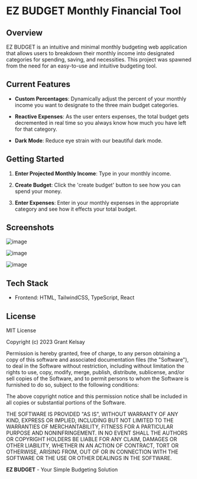 # EZ BUDGET Monthly Financial Tool

## Overview

EZ BUDGET is an intuitive and minimal monthly budgeting web application that allows users to breakdown their monthly income into designated categories for spending, saving, and necessities.
This project was spawned from the need for an easy-to-use and intuitive budgeting tool.

## Current Features

- **Custom Percentages**: Dynamically adjust the percent of your monthly income you want to designate to the three main budget categories.
  
- **Reactive Expenses**: As the user enters expenses, the total budget gets decremented in real time so you always know how much you have left for that category.
  
- **Dark Mode**: Reduce eye strain with our beautiful dark mode.

## Getting Started

1. **Enter Projected Monthly Income**: Type in your monthly income.

2. **Create Budget**: Click the 'create budget' button to see how you can spend your money.

4. **Enter Expenses**: Enter in your monthly expenses in the appropriate category and see how it effects your total budget.


## Screenshots

![image](https://github.com/user-attachments/assets/c8ac58eb-b9cd-4d3a-947f-24c3f6f83741)

![image](https://github.com/user-attachments/assets/a60873f9-ec56-4730-97cf-794812b5f90e)

![image](https://github.com/user-attachments/assets/ea348028-c7b2-46f9-8d7b-23f37cf89a79)


## Tech Stack

- Frontend: HTML, TailwindCSS, TypeScript, React

## License

MIT License

Copyright (c) 2023 Grant Kelsay

Permission is hereby granted, free of charge, to any person obtaining a copy
of this software and associated documentation files (the "Software"), to deal
in the Software without restriction, including without limitation the rights
to use, copy, modify, merge, publish, distribute, sublicense, and/or sell
copies of the Software, and to permit persons to whom the Software is
furnished to do so, subject to the following conditions:

The above copyright notice and this permission notice shall be included in all
copies or substantial portions of the Software.

THE SOFTWARE IS PROVIDED "AS IS", WITHOUT WARRANTY OF ANY KIND, EXPRESS OR
IMPLIED, INCLUDING BUT NOT LIMITED TO THE WARRANTIES OF MERCHANTABILITY,
FITNESS FOR A PARTICULAR PURPOSE AND NONINFRINGEMENT. IN NO EVENT SHALL THE
AUTHORS OR COPYRIGHT HOLDERS BE LIABLE FOR ANY CLAIM, DAMAGES OR OTHER
LIABILITY, WHETHER IN AN ACTION OF CONTRACT, TORT OR OTHERWISE, ARISING FROM,
OUT OF OR IN CONNECTION WITH THE SOFTWARE OR THE USE OR OTHER DEALINGS IN THE
SOFTWARE.


**EZ BUDGET** - Your Simple Budgeting Solution
